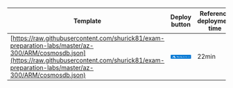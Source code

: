| Template | Deploy button | Reference deployment time | Reference cost | 
|-|-|-|-|
|[https://raw.githubusercontent.com/shurick81/exam-preparation-labs/master/az-300/ARM/cosmosdb.json](https://raw.githubusercontent.com/shurick81/exam-preparation-labs/master/az-300/ARM/cosmosdb.json)|[![Deploy To Azure](https://raw.githubusercontent.com/shurick81/exam-preparation-labs/master/doc/deploytoazure.svg?sanitize=true)](https://portal.azure.com/#create/Microsoft.Template/uri/https%3A%2F%2Fraw.githubusercontent.com%2Fshurick81%2Fexam-preparation-labs%2Fmaster%2Faz-300%2FARM%2Fcosmosdb.json)|22min|2.8 USD/hour|